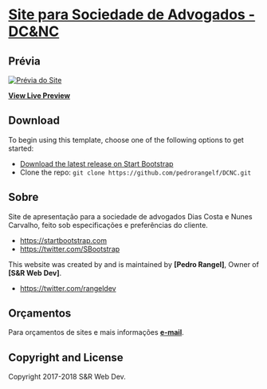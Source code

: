 # [Site para Sociedade de Advogados - DC&NC](http://srtestesite.online/DCNC/)

## Prévia

[![Prévia do Site](http://srtestesite.online/DCNC/img/home.png)](http://srtestesite.online/DCNC/)

**[View Live Preview](http://srtestesite.online/DCNC/)**

## Download

To begin using this template, choose one of the following options to get started:
* [Download the latest release on Start Bootstrap](https://startbootstrap.com/template-overviews/agency/)
* Clone the repo: `git clone https://github.com/pedrorangelf/DCNC.git`


## Sobre

Site de apresentação para a sociedade de advogados Dias Costa e Nunes Carvalho, feito sob especificações e preferências do cliente.

* https://startbootstrap.com
* https://twitter.com/SBootstrap

This website was created by and is maintained by **[Pedro Rangel]**, Owner of **[S&R Web Dev]**.

* https://twitter.com/rangeldev

## Orçamentos

Para orçamentos de sites e mais informações **[e-mail](pedrorangelgp2@gmail.com)**.


## Copyright and License

Copyright 2017-2018 S&R Web Dev.
